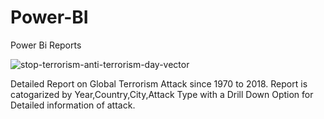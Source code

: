 # Power-BI
Power Bi Reports

![stop-terrorism-anti-terrorism-day-vector](https://github.com/swapnil94pardeshi/Power-BI/assets/126460594/e7f281ec-ed67-4d8a-af9a-4a80205f6ab3)



Detailed Report on Global Terrorism Attack since 1970 to 2018.
Report is catogarized by Year,Country,City,Attack Type with a Drill Down Option for Detailed information of attack.


